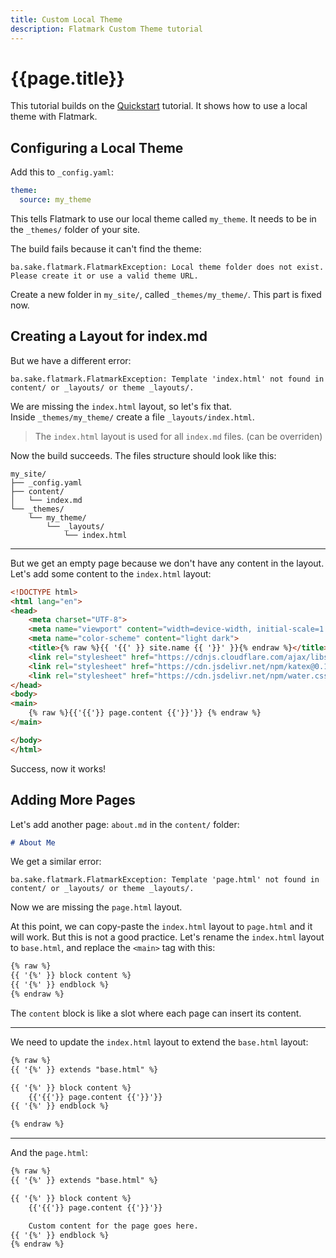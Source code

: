 ```yaml
---
title: Custom Local Theme
description: Flatmark Custom Theme tutorial
---
```


# {{page.title}}

This tutorial builds on the [Quickstart](/tutorials/quickstart.html) tutorial.
It shows how to use a local theme with Flatmark.

## Configuring a Local Theme
Add this to `_config.yaml`:
```yaml
theme:
  source: my_theme
```

This tells Flatmark to use our local theme called `my_theme`.
It needs to be in the `_themes/` folder of your site.

The build fails because it can't find the theme:
```shell
ba.sake.flatmark.FlatmarkException: Local theme folder does not exist. Please create it or use a valid theme URL.
```

Create a new folder in `my_site/`, called `_themes/my_theme/`.
This part is fixed now.

## Creating a Layout for index.md

But we have a different error:
```shell
ba.sake.flatmark.FlatmarkException: Template 'index.html' not found in content/ or _layouts/ or theme _layouts/.
```

We are missing the `index.html` layout, so let's fix that.  
Inside `_themes/my_theme/` create a file `_layouts/index.html`.

> The `index.html` layout is used for all `index.md` files. (can be overriden)

Now the build succeeds.
The files structure should look like this:
```
my_site/
├── _config.yaml
├── content/
│   └── index.md
└── _themes/
    └── my_theme/
        └── _layouts/
            └── index.html
```


---
But we get an empty page because we don't have any content in the layout.
Let's add some content to the `index.html` layout:
```html
<!DOCTYPE html>
<html lang="en">
<head>
    <meta charset="UTF-8">
    <meta name="viewport" content="width=device-width, initial-scale=1.0">
    <meta name="color-scheme" content="light dark">
    <title>{% raw %}{{ '{{' }} site.name {{ '}}' }}{% endraw %}</title>
    <link rel="stylesheet" href="https://cdnjs.cloudflare.com/ajax/libs/highlight.js/11.11.1/styles/a11y-dark.min.css">
    <link rel="stylesheet" href="https://cdn.jsdelivr.net/npm/katex@0.16.22/dist/katex.min.css">
    <link rel="stylesheet" href="https://cdn.jsdelivr.net/npm/water.css@2/out/water.css">
</head>
<body>
<main>
    {% raw %}{{'{{'}} page.content {{'}}'}} {% endraw %}
</main>

</body>
</html>
```

Success, now it works!

## Adding More Pages

Let's add another page: `about.md` in the `content/` folder:
```markdown
# About Me
```

We get a similar error:
```shell
ba.sake.flatmark.FlatmarkException: Template 'page.html' not found in content/ or _layouts/ or theme _layouts/.
```

Now we are missing the `page.html` layout.

At this point, we can copy-paste the `index.html` layout to `page.html` and it will work.
But this is not a good practice.
Let's rename the `index.html` layout to `base.html`, and replace the `<main>` tag with this:
```html
{% raw %}
{{ '{%' }} block content %}
{{ '{%' }} endblock %} 
{% endraw %}
```

The `content` block is like a slot where each page can insert its content.

---
We need to update the `index.html` layout to extend the `base.html` layout:
```html
{% raw %}
{{ '{%' }} extends "base.html" %}

{{ '{%' }} block content %}
    {{'{{'}} page.content {{'}}'}}
{{ '{%' }} endblock %} 

{% endraw %}
```

---
And the `page.html`:
```html
{% raw %}
{{ '{%' }} extends "base.html" %}

{{ '{%' }} block content %}
    {{'{{'}} page.content {{'}}'}}

    Custom content for the page goes here.
{{ '{%' }} endblock %}
{% endraw %}
```




